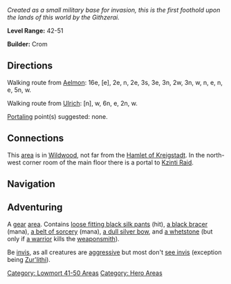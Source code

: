*Created as a small military base for invasion, this is the first
foothold upon the lands of this world by the Githzerai.*

**Level Range:** 42-51

**Builder:** Crom

## Directions

Walking route from [Aelmon](Aelmon "wikilink"): 16e, \[e\], 2e, n, 2e,
3s, 3e, 3n, 2w, 3n, w, n, e, n, e, 5n, w.

Walking route from [Ulrich](Ulrich "wikilink"): \[n\], w, 6n, e, 2n, w.

[Portaling](Portal "wikilink") point(s) suggested: none.

## Connections

This [area](:Category:_Areas "wikilink") is in
[Wildwood](:Category:_Wildwood "wikilink"), not far from the [Hamlet of
Kreigstadt](:Category:_Hamlet_Of_Kreigstadt "wikilink"). In the
north-west corner room of the main floor there is a portal to [Kzinti
Raid](:Category:Kzinti_Raid "wikilink").

## Navigation

## Adventuring

A [gear](:Category:_Gear "wikilink")
[area](:Category:_Areas "wikilink"). Contains [loose fitting black silk
pants](Loose_Fitting_Black_Silk_Pants "wikilink") (hit), [a black
bracer](Black_Bracer "wikilink") (mana), [a belt of
sorcery](Belt_Of_Sorcery "wikilink") (mana), [a dull silver
bow](Dull_Silver_Bow "wikilink"), and [a
whetstone](Whetstone "wikilink") (but only if [a
warrior](:Category:_Warriors "wikilink") kills the
[weaponsmith](Githzerai_Weaponsmith "wikilink")).

Be [invis](Invis_Flag "wikilink"), as all creatures are
[aggressive](Aggressive_Mobs "wikilink") but most don't [see
invis](Detect_Invis "wikilink") (exception being
[Zur'lithi](Zur'lithi "wikilink")).

[Category: Lowmort 41-50
Areas](Category:_Lowmort_41-50_Areas "wikilink") [Category: Hero
Areas](Category:_Hero_Areas "wikilink")
